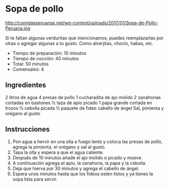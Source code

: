 # Sopa de pollo

http://comidasperuanas.net/wp-content/uploads/2017/01/Sopa-de-Pollo-Peruana.jpg

Si te faltan algunas verduritas que mencionamos, puedes reemplazarlas por otras
o agregar algunas a tu gusto. Como alverjitas, choclo, habas, etc.

* Tiempo de preparación: 10 minutos
* Tiempo de cocción: 40 minutos
* Total: 50 minutos
* Comensales: 4

## Ingredientes

2 litros de agua
4 presas de pollo
1 cucharadita de ajo molido
2 zanahorias cortadas en bastones
½ taza de apio picado
1 papa grande cortada en trozos
½ cebolla picada
½ paquete de fideo cabello de ángel
Sal, pimienta y orégano al gusto

## Instrucciones

1. Pon agua a hervir en una olla a fuego lento y coloca las presas de pollo,
   agrega la pimienta, el orégano y sal al gusto.
2. Tapa la olla y espera a que el agua caliente.
3. Después de 10 minutos añade el ajo molido o picado y mueve.
4. A continuación agrega el apio, la zanahoria, la papa y la cebolla.
5. Deja que hierva por 30 minutos y agrega el cabello de ángel.
6. Espera unos minutos hasta que los fideos estén listos y ya tienes la sopa
   lista para servir.
